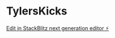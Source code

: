 # TylersKicks

[Edit in StackBlitz next generation editor ⚡️](https://stackblitz.com/~/github.com/musubitechnology/TylersKicks)
